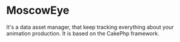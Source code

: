 MoscowEye
================================

It's a data asset manager, that keep tracking everything about your animation production.
It is based on the CakePhp framework.